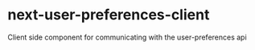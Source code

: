 # next-user-preferences-client
Client side component for communicating with the user-preferences api

